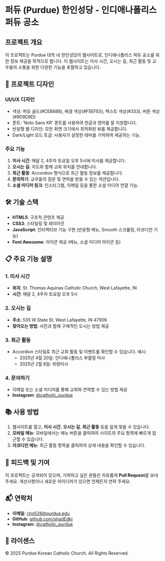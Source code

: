 # 퍼듀 (Purdue) 한인성당 - 인디애나폴리스 퍼듀 공소

## 프로젝트 개요

이 프로젝트는 Purdue 대학 내 한인성당의 웹사이트로, 인디애나폴리스 퍼듀 공소를 위한 정보 제공을 목적으로 합니다. 이 웹사이트는 미사 시간, 오시는 길, 최근 활동 및 교우들의 소통을 위한 다양한 기능을 포함하고 있습니다.

## 🎨 프로젝트 디자인

### **UI/UX 디자인**
- 색상: 퍼듀 골드(#CEB888), 배경 색상(#F5EFE0), 텍스트 색상(#333), 버튼 색상(#9D9D9D)
- 폰트: 'Noto Sans KR' 폰트를 사용하여 한글과 영어를 잘 지원합니다.
- 반응형 웹 디자인: 모든 화면 크기에서 최적화된 뷰를 제공합니다.
- Dark/Light 모드 토글: 사용자가 설정한 테마를 기억하여 제공하는 기능.

### **주요 기능**
1. **미사 시간**: 매달 2, 4주차 토요일 오후 5시에 미사를 제공합니다.
2. **오시는 길**: 지도와 함께 교회 위치를 안내합니다.
3. **최근 활동**: Accordion 형식으로 최근 활동 정보를 제공합니다.
4. **문의하기**: 교우들의 질문 및 연락을 받을 수 있는 섹션입니다.
5. **소셜 미디어 링크**: 인스타그램, 이메일 등을 통한 소셜 미디어 연결 기능.

## 🛠️ 기술 스택

- **HTML5**: 구조적 콘텐츠 제공
- **CSS3**: 스타일링 및 레이아웃
- **JavaScript**: 인터랙티브 기능 구현 (반응형 메뉴, Smooth 스크롤링, 아코디언 기능)
- **Font Awesome**: 아이콘 제공 (메뉴, 소셜 미디어 아이콘 등)

## 📋 주요 기능 설명

### **1. 미사 시간**
- **위치**: St. Thomas Aquinas Catholic Church, West Lafayette, IN
- **시간**: 매달 2, 4주차 토요일 오후 5시

### **2. 오시는 길**
- **주소**: 535 W State St, West Lafayette, IN 47906
- **찾아오는 방법**: 사진과 함께 구체적인 오시는 방법 제공

### **3. 최근 활동**
- Accordion 스타일로 최근 교회 활동 및 이벤트를 확인할 수 있습니다. 예시:
  - 2025년 4월 20일: 인디애나폴리스 부활절 미사
  - 2025년 2월 8일: 위령미사

### **4. 문의하기**
- 이메일 또는 소셜 미디어를 통해 교회와 연락할 수 있는 방법 제공
- **Instagram**: [@catholic_purdue](https://www.instagram.com/catholic_purdue/)

## 📚 사용 방법

1. 웹사이트를 열고, **미사 시간**, **오시는 길**, **최근 활동** 등을 쉽게 찾을 수 있습니다.
2. **모바일 메뉴**: 모바일에서는 메뉴 버튼을 클릭하여 사이트의 주요 항목에 빠르게 접근할 수 있습니다.
3. **아코디언 메뉴**: 최근 활동 항목을 클릭하여 상세 내용을 확인할 수 있습니다.

## 💬 피드백 및 기여

이 프로젝트는 공개되어 있으며, 기여하고 싶은 분들은 자유롭게 **Pull Request**를 보내주세요. 개선사항이나 새로운 아이디어가 있으면 언제든지 연락 주세요.

## 📬 연락처

- **이메일**: [cho526@purdue.edu](mailto:cho526@purdue.edu)
- **GitHub**: [github.com/shadEdkr](https://github.com/shadEdkr)
- **Instagram**: [@catholic_purdue](https://www.instagram.com/catholic_purdue/)

## 📄 라이센스

© 2025 Purdue Korean Catholic Church. All Rights Reserved.
